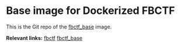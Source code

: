 # Base image for Dockerized FBCTF

This is the Git repo of the [fbctf_base](https://hub.docker.com/r/qazbnm456/fbctf_base/) image.

**Relevant links:**
 [fbctf](https://github.com/facebook/fbctf)
 [fbctf_base](https://hub.docker.com/r/qazbnm456/fbctf_base/)
